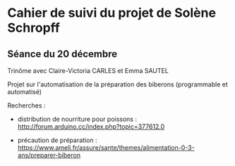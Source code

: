 Cahier de suivi du projet de Solène Schropff
====

Séance du 20 décembre
----

Trinôme avec Claire-Victoria CARLES et Emma SAUTEL

Projet sur l'automatisation de la préparation des biberons (programmable et automatisé)

Recherches :

- distribution de nourriture pour poissons : <http://forum.arduino.cc/index.php?topic=377612.0>

- précaution de préparation : <https://www.ameli.fr/assure/sante/themes/alimentation-0-3-ans/preparer-biberon>
